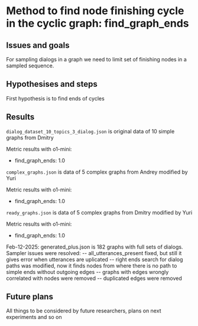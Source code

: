 # Method to find node finishing cycle in the cyclic graph: find_graph_ends

## Issues and goals

For sampling dialogs in a graph we need to limit set of finishing nodes in a sampled sequence.

## Hypothesises and steps

First hypothesis is to find ends of cycles

## Results

`dialog_dataset_10_topics_3_dialog.json` is original data of 10 simple graphs from Dmitry

Metric results with o1-mini:

- find_graph_ends: 1.0

`complex_graphs.json` is data of 5 complex graphs from Andrey modified by Yuri

Metric results with o1-mini:

- find_graph_ends: 1.0

`ready_graphs.json` is data of 5 complex graphs from Dmitry modified by Yuri

Metric results with o1-mini:

- find_graph_ends: 1.0

Feb-12-2025:
generated_plus.json is 182 graphs with full sets of dialogs.
Sampler issues were resolved:
-- all_utterances_present fixed, but still it gives error when utterances are uplicated
-- right ends search for dialog paths was modified, now it finds nodes from where there is no path to simple ends without outgoing edges
-- graphs with edges wrongly correlated with nodes were removed
-- duplicated edges were removed

## Future plans

All things to be considered by future researchers, plans on next experiments and so on